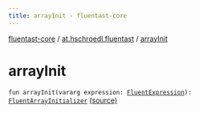 ```yaml
---
title: arrayInit - fluentast-core
---
```


[fluentast-core](../index.html) / [at.hschroedl.fluentast](index.html) / [arrayInit](.)

# arrayInit

`fun arrayInit(vararg expression: `[`FluentExpression`](../at.hschroedl.fluentast.ast.expression/-fluent-expression/index.html)`): `[`FluentArrayInitializer`](../at.hschroedl.fluentast.ast.expression/-fluent-array-initializer/index.html) [(source)](http://github.com/hschroedl/fluentast/tree/master/core/at.hschroedl.fluentast/Fluentast.kt#L250)